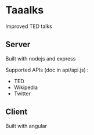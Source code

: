 Taaalks
======

Improved TED talks

Server
-------

Built with nodejs and express

Supported APIs (doc in api/api.js) :

- TED 
- Wikipedia
- Twitter

Client
-------

Built with angular
